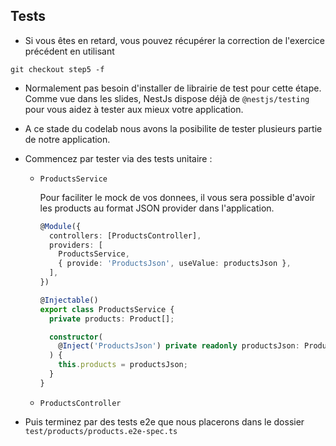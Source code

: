 ## Tests

* Si vous êtes en retard, vous pouvez récupérer la correction de l'exercice précédent en utilisant

```
git checkout step5 -f
```

* Normalement pas besoin d'installer de librairie de test pour cette étape. 
Comme vue dans les slides, NestJs dispose déjà de `@nestjs/testing` pour vous aidez à tester aux mieux votre application.

* A ce stade du codelab nous avons la posibilite de tester plusieurs partie de notre application.

* Commencez par tester via des tests unitaire :
  * `ProductsService`

    Pour faciliter le mock de vos donnees, il vous sera possible d'avoir les products au format JSON provider dans l'application.

    ```ts
    @Module({
      controllers: [ProductsController],
      providers: [
        ProductsService,
        { provide: 'ProductsJson', useValue: productsJson },
      ],
    })
    ``` 

    ```ts
    @Injectable()
    export class ProductsService {
      private products: Product[];

      constructor(
        @Inject('ProductsJson') private readonly productsJson: Product[],
      ) {
        this.products = productsJson;
      }
    }
    ```

  * `ProductsController`
  

* Puis terminez par des tests e2e que nous placerons dans le dossier `test/products/products.e2e-spec.ts`

